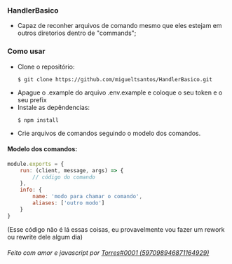 ### HandlerBasico
- Capaz de reconher arquivos de comando mesmo que eles estejam em outros diretorios dentro de "commands";
### Como usar
- Clone o repositório:
    ``` 
    $ git clone https://github.com/migueltsantos/HandlerBasico.git
    ```
- Apague o .example do arquivo .env.example e coloque o seu token e o seu prefix
- Instale as depêndencias:
    ```
    $ npm install
    ```
- Crie arquivos de comandos seguindo o modelo dos comandos.
#### Modelo dos comandos:
```javascript
module.exports = {
    run: (client, message, args) => {
        // código do comando
    },
    info: {
        name: 'modo para chamar o comando',
        aliases: ['outro modo']
    }
}
```
(Esse código não é lá essas coisas, eu provavelmente vou fazer um rework ou rewrite dele algum dia)

###### Feito com amor e javascript por [Torres#0001 (597098946871164929)](https://discordapp.com/users/505096421532368907 "Torres#0001 (505096421532368907)")

